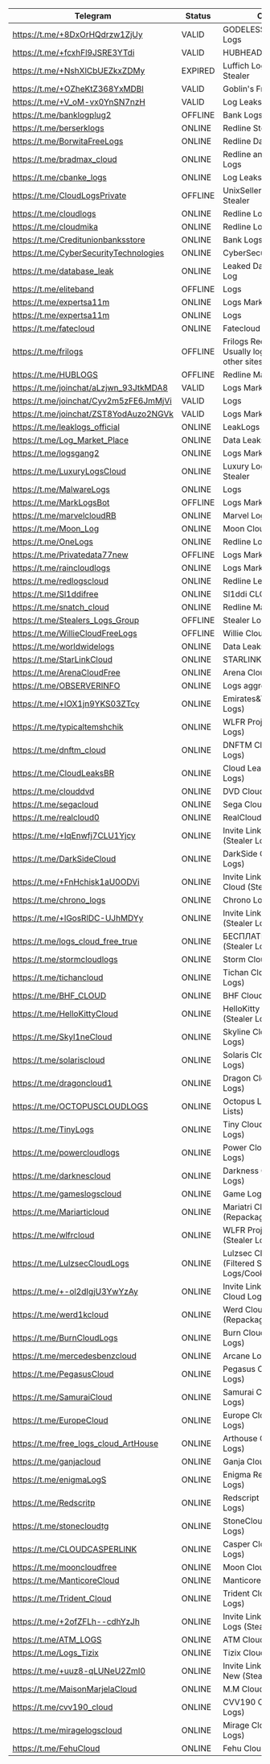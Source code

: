 |Telegram|Status|Category|
| ------ | ------ | ------ |
|https://t.me/+8DxOrHQdrzw1ZjUy|VALID| GODELESS CLOUD Botnet Logs|
|https://t.me/+fcxhFl9JSRE3YTdi|VALID| HUBHEAD Logs|
|https://t.me/+NshXlCbUEZkxZDMy|EXPIRED| Luffich Logs - Redline Stealer|
|https://t.me/+OZheKtZ368YxMDBl|VALID| Goblin's Free Logs |
|https://t.me/+V_oM-vx0YnSN7nzH|VALID| Log Leaks Group|
|https://t.me/banklogplug2|OFFLINE|Bank Logs|
|https://t.me/berserklogs|ONLINE| Redline Stealer |
|https://t.me/BorwitaFreeLogs|ONLINE| Redline Data Leaks |
|https://t.me/bradmax_cloud|ONLINE| Redline and Raccoon Data Logs |
|https://t.me/cbanke_logs|ONLINE| Log Leaks Channel|
|https://t.me/CloudLogsPrivate|OFFLINE| UnixSeller89 Redline Stealer |
|https://t.me/cloudlogs|ONLINE| Redline LogZone
|https://t.me/cloudmika|ONLINE| Redline Logs
|https://t.me/Creditunionbanksstore|ONLINE|Bank Logs|
|https://t.me/CyberSecurityTechnologies|ONLINE|CyberSecurityTechnologies|
|https://t.me/database_leak|ONLINE|Leaked Database & Fresh Log|
|https://t.me/eliteband|OFFLINE| Logs |
|https://t.me/expertsa11m|ONLINE| Logs Market |
|https://t.me/expertsa11m|ONLINE| Logs|
|https://t.me/fatecloud|ONLINE| Fatecloud Logs|
|https://t.me/frilogs|OFFLINE| Frilogs Redline Stealer - Usually logs pillaged from other sites |
|https://t.me/HUBLOGS|OFFLINE| Redline Malware Logs |
|https://t.me/joinchat/aLzjwn_93JtkMDA8|VALID| Logs Market|
|https://t.me/joinchat/Cyv2m5zFE6JmMjVi|VALID| Logs |
|https://t.me/joinchat/ZST8YodAuzo2NGVk|VALID|Logs Market|
|https://t.me/leaklogs_official|ONLINE|LeakLogs Official|
|https://t.me/Log_Market_Place|ONLINE| Data Leaks|
|https://t.me/logsgang2|ONLINE|Logs Market|
|https://t.me/LuxuryLogsCloud|ONLINE| Luxury Logs Redline Stealer |
|https://t.me/MalwareLogs|ONLINE| Logs |
|https://t.me/MarkLogsBot|OFFLINE| Logs Market |
|https://t.me/marvelcloudRB|ONLINE| Marvel Logs|
|https://t.me/Moon_Log|ONLINE| Moon Cloud - Free Logs |
|https://t.me/OneLogs|ONLINE| Redline Logs
|https://t.me/Privatedata77new|OFFLINE| Logs Market |
|https://t.me/raincloudlogs|ONLINE|Logs Market|
|https://t.me/redlogscloud|ONLINE| Redline Leaks |
|https://t.me/Sl1ddifree|ONLINE|Sl1ddi CLOUD FREE LOGS|
|https://t.me/snatch_cloud|ONLINE| Redline Malware Logs |
|https://t.me/Stealers_Logs_Group|OFFLINE| Stealer Logs |
|https://t.me/WillieCloudFreeLogs|OFFLINE| Willie Cloud Redline Leaks |
|https://t.me/worldwidelogs|ONLINE| Data Leaks |
|https://t.me/StarLinkCloud|ONLINE| STARLINK[CLOUD] Logs |
|https://t.me/ArenaCloudFree|ONLINE| Arena Cloud Free Logs |
|https://t.me/OBSERVERINFO|ONLINE|Logs aggregator|
|https://t.me/+lOX1jn9YKS03ZTcy|ONLINE|Emirates&Team І (Stealer Logs)|
|https://t.me/typicaltemshchik|ONLINE|WLFR Project (Stealer Logs)|
|https://t.me/dnftm_cloud|ONLINE|DNFTM Cloud (Stealer Logs)|
|https://t.me/CloudLeaksBR|ONLINE|Cloud Leaks BR (Stealer Logs)|
|https://t.me/clouddvd|ONLINE|DVD Cloud (Stealer Logs)|
|https://t.me/segacloud|ONLINE|Sega Cloud (Stealer Logs)|
|https://t.me/realcloud0|ONLINE|RealCloud (Stealer Logs)|
|https://t.me/+IqEnwfj7CLU1Yjcy|ONLINE|Invite Link - OMEGA Cloud (Stealer Logs)|
|https://t.me/DarkSideCloud|ONLINE|DarkSide Cloud (Stealer Logs)|
|https://t.me/+FnHchisk1aU0ODVi|ONLINE|Invite Link - Harmony Cloud (Stealer Logs)|
|https://t.me/chrono_logs|ONLINE|Chrono Logs (Stealer Logs)|
|https://t.me/+lGosRlDC-UJhMDYy|ONLINE|Invite Link - Luffich Cloud (Stealer Logs)|
|https://t.me/logs_cloud_free_true|ONLINE|БЕСПЛАТНЫЕ ЛОГИ (Stealer Logs)|
|https://t.me/stormcloudlogs|ONLINE|Storm Cloud (Stealer Logs)|
|https://t.me/tichancloud|ONLINE|Tichan Cloud (Stealer Logs)|
|https://t.me/BHF_CLOUD|ONLINE|BHF Cloud (Stealer Logs)|
|https://t.me/HelloKittyCloud|ONLINE|HelloKitty Log Cloud (Stealer Logs)|
|https://t.me/Skyl1neCloud|ONLINE|Skyline Cloud (Stealer Logs)|
|https://t.me/solariscloud|ONLINE|Solaris Cloud (Stealer Logs)|
|https://t.me/dragoncloud1|ONLINE|Dragon Cloud (Stealer Logs)|
|https://t.me/OCTOPUSCLOUDLOGS|ONLINE|Octopus Logs (Combo Lists)|
|https://t.me/TinyLogs|ONLINE|Tiny Cloud Logs (Stealer Logs)|
|https://t.me/powercloudlogs|ONLINE|Power Cloud Logs (Stealer Logs)|
|https://t.me/darknescloud|ONLINE|Darkness Cloud (Stealer Logs)|
|https://t.me/gameslogscloud|ONLINE|Game Logs (Stealer Logs)|
|https://t.me/Mariarticloud|ONLINE|Mariatri Cloud (Repackaged Stealer Logs)|
|https://t.me/wlfrcloud|ONLINE|WLFR Project Cloud (Stealer Logs)|
|https://t.me/LulzsecCloudLogs|ONLINE|Lulzsec Cloud Logs (Filtered Stealer Logs/Cookies)|
|https://t.me/+-ol2dIgjU3YwYzAy|ONLINE|Invite Link - Stone Island Cloud Logs (Stealer Logs)|
|https://t.me/werd1kcloud|ONLINE|Werd Cloud Logs (Repackaged Stealer Logs)|
|https://t.me/BurnCloudLogs|ONLINE|Burn Cloud Logs (Stealer Logs)|
|https://t.me/mercedesbenzcloud|ONLINE|Arcane Logs (Stealer Logs)|
|https://t.me/PegasusCloud|ONLINE|Pegasus Cloud (Stealer Logs)|
|https://t.me/SamuraiCloud|ONLINE|Samurai Cloud (Stealer Logs)|
|https://t.me/EuropeCloud|ONLINE|Europe Cloud (Stealer Logs)|
|https://t.me/free_logs_cloud_ArtHouse|ONLINE|Arthouse Cloud (Stealer Logs)|
|https://t.me/ganjacloud|ONLINE|Ganja Cloud (Stealer Logs)|
|https://t.me/enigmaLogS|ONLINE|Enigma Reborn (Stealer Logs)|
|https://t.me/Redscritp|ONLINE|Redscript Logs (Stealer Logs)|
|https://t.me/stonecloudtg|ONLINE|StoneCloud Logs (Stealer Logs)|
|https://t.me/CLOUDCASPERLINK|ONLINE|Casper Cloud (Stealer Logs)|
|https://t.me/mooncloudfree|ONLINE|Moon Cloud (Stealer Logs)|
|https://t.me/ManticoreCloud|ONLINE|Manticore (Stealer Logs)|
|https://t.me/Trident_Cloud|ONLINE|Trident Cloud (Stealer Logs)|
|https://t.me/+2ofZFLh--cdhYzJh|ONLINE|Invite Link - Neverhode Logs (Stealer Logs)|
|https://t.me/ATM_LOGS|ONLINE|ATM Cloud (Stealer Logs)|
|https://t.me/Logs_Tizix|ONLINE|Tizix Cloud (Stealer Logs)|
|https://t.me/+uuz8-qLUNeU2ZmI0|ONLINE|Invite Link - DaisyCloud New (Stealer Logs)|
|https://t.me/MaisonMarjelaCloud|ONLINE|M.M Cloud (Stealer Logs)|
|https://t.me/cvv190_cloud|ONLINE|CVV190 Cloud (Stealer Logs)|
|https://t.me/miragelogscloud|ONLINE|Mirage Cloud (Stealer Logs)|
|https://t.me/FehuCloud|ONLINE|Fehu Cloud (Stealer Logs)|
